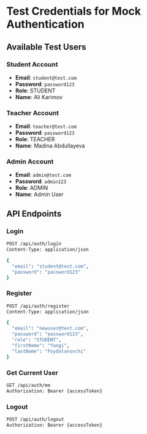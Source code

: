 # Test Credentials for Mock Authentication

## Available Test Users

### Student Account

- **Email**: `student@test.com`
- **Password**: `password123`
- **Role**: STUDENT
- **Name**: Ali Karimov

### Teacher Account

- **Email**: `teacher@test.com`
- **Password**: `password123`
- **Role**: TEACHER
- **Name**: Madina Abdullayeva

### Admin Account

- **Email**: `admin@test.com`
- **Password**: `admin123`
- **Role**: ADMIN
- **Name**: Admin User

## API Endpoints

### Login

```bash
POST /api/auth/login
Content-Type: application/json

{
  "email": "student@test.com",
  "password": "password123"
}
```

### Register

```bash
POST /api/auth/register
Content-Type: application/json

{
  "email": "newuser@test.com",
  "password": "password123",
  "role": "STUDENT",
  "firstName": "Yangi",
  "lastName": "Foydalanuvchi"
}
```

### Get Current User

```bash
GET /api/auth/me
Authorization: Bearer {accessToken}
```

### Logout

```bash
POST /api/auth/logout
Authorization: Bearer {accessToken}
```

